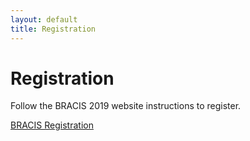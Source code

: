 ```yaml
---
layout: default
title: Registration
---
```


# Registration 

Follow the BRACIS 2019 website instructions to register.

[BRACIS Registration](http://www.bracis2019.ufba.br/#team)
